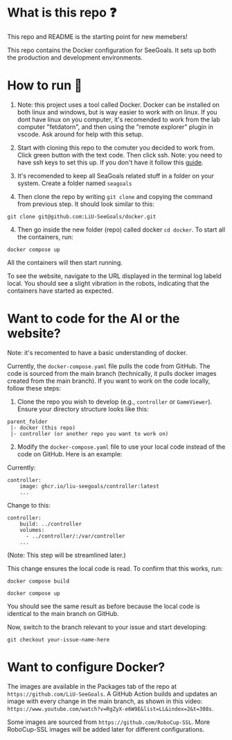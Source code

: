 # What is this repo ❓

This repo and README is the starting point for new memebers!

This repo contains the Docker configuration for SeeGoals. It sets up both the production and development environments.

# How to run 🚀

1. Note: this project uses a tool called Docker. Docker can be installed on both linux and windows, but is way easier to work with on linux. If you dont have linux on you computer, it's recomended to work from the lab computer "fetdatorn", and then using the "remote explorer" plugin in vscode. Ask around for help with this setup.

2. Start with cloning this repo to the comuter you decided to work from. Click green button with the text code. Then click ssh. Note: you need to have ssh keys to set this up. If you don't have it follow this [guide](https://docs.github.com/en/authentication/connecting-to-github-with-ssh/adding-a-new-ssh-key-to-your-github-account).

3. It's recomended to keep all SeaGoals related stuff in a folder on your system. Create a folder named `seagoals`

3. Then clone the repo by writing `git clone` and copying the command from previous step. It should look similar to this:

```
git clone git@github.com:LiU-SeeGoals/docker.git
```

4. Then go inside the new folder (repo) called docker `cd docker`. To start all the containers, run:

```
docker compose up
```

All the containers will then start running.

To see the website, navigate to the URL displayed in the terminal log labeld local. You should see a slight vibration in the robots, indicating that the containers have started as expected.

# Want to code for the AI or the website?

Note: it's recomented to have a basic understanding of docker.

Currently, the ```docker-compose.yaml``` file pulls the code from GitHub. The code is sourced from the main branch (technically, it pulls docker images created from the main branch). If you want to work on the code locally, follow these steps:

1. Clone the repo you wish to develop (e.g., ```controller``` or ```GameViewer```). Ensure your directory structure looks like this:

```
parent_folder
 |- docker (this repo)
 |- controller (or another repo you want to work on)
```

2. Modify the ```docker-compose.yaml``` file to use your local code instead of the code on GitHub. Here is an example:

Currently:
```
controller:
    image: ghcr.io/liu-seegoals/controller:latest
    ...
```

Change to this:
```
controller:
    build: ../controller 
    volumes:
      - ../controller/:/var/controller
    ...
```
(Note: This step will be streamlined later.)

This change ensures the local code is read. To confirm that this works, run:
```
docker compose build
```
```
docker compose up
```

You should see the same result as before because the local code is identical to the main branch on GitHub.

Now, switch to the branch relevant to your issue and start developing:
```
git checkout your-issue-name-here
```

# Want to configure Docker?

The images are available in the Packages tab of the repo at ```https://github.com/LiU-SeeGoals```. A GitHub Action builds and updates an image with every change in the main branch, as shown in this video: ```https://www.youtube.com/watch?v=RgZyX-e6W9E&list=LL&index=2&t=308s```.

Some images are sourced from ```https://github.com/RoboCup-SSL```. More RoboCup-SSL images will be added later for different configurations.
